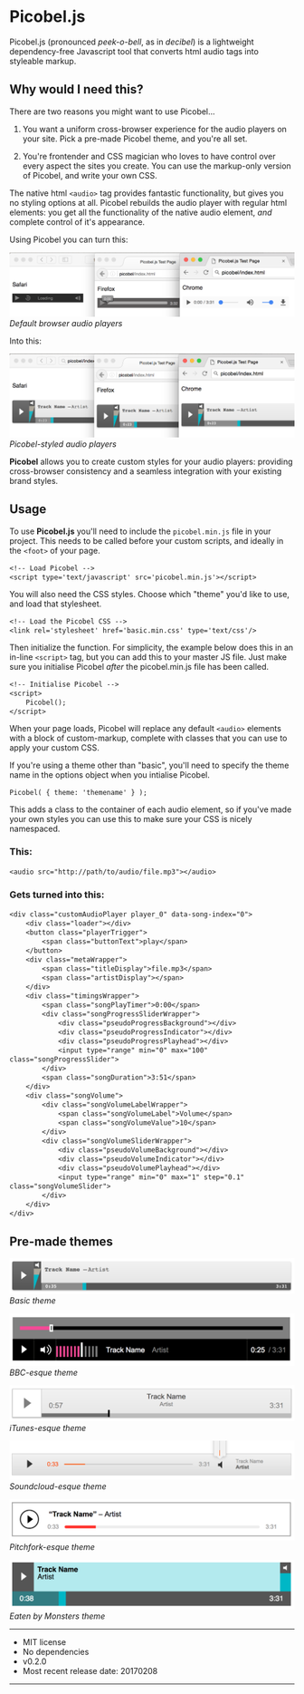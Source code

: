 # Picobel.js

Picobel.js (pronounced *peek-o-bell*, as in *decibel*) is a lightweight dependency-free Javascript tool that converts html audio tags into styleable markup.

## Why would I need this?

There are two reasons you might want to use Picobel...

1. You want a uniform cross-browser experience for the audio players on your site. Pick a pre-made Picobel theme, and you're all set.

2. You're frontender and CSS magician who loves to have control over every aspect the sites you create. You can use the markup-only version of Picobel, and write your own CSS.

The native html `<audio>` tag provides fantastic functionality, but gives you no styling options at all. Picobel rebuilds the audio player with regular html elements: you get all the functionality of the native audio element, *and* complete control of it's appearance.

Using Picobel you can turn this:

![Native audio player](images/native_players.png)
*Default browser audio players*

Into this:

![Picobel-styled audio player](images/picobel_players.png)
*Picobel-styled audio players*

**Picobel** allows you to create custom styles for your audio players: providing cross-browser consistency and a seamless integration with your existing brand styles.

## Usage

To use **Picobel.js** you'll need to include the `picobel.min.js` file in your project. This needs to be called before your custom scripts, and ideally in the `<foot>` of your page.

    <!-- Load Picobel -->
    <script type='text/javascript' src='picobel.min.js'></script>

You will also need the CSS styles. Choose which "theme" you'd like to use, and load that stylesheet.

    <!-- Load the Picobel CSS -->
    <link rel='stylesheet' href='basic.min.css' type='text/css'/>

Then initialize the function. For simplicity, the example below does this in an in-line `<script>` tag, but you can add this to your master JS file. Just make sure you initialise Picobel *after* the picobel.min.js file has been called.

    <!-- Initialise Picobel -->
    <script>
        Picobel();
    </script>

When your page loads, Picobel will replace any default `<audio>` elements with a block of custom-markup, complete with classes that you can use to apply your custom CSS.

If you're using a theme other than "basic", you'll need to specify the theme name in the options object when you intialise Picobel.

    Picobel( { theme: 'themename' } );

This adds a class to the container of each audio element, so if you've made your own styles you can use this to make sure your CSS is nicely namespaced.

### This:

    <audio src="http://path/to/audio/file.mp3"></audio>

### Gets turned into this:

    <div class="customAudioPlayer player_0" data-song-index="0">
        <div class="loader"></div>
        <button class="playerTrigger">
            <span class="buttonText">play</span>
        </button>
        <div class="metaWrapper">
            <span class="titleDisplay">file.mp3</span>
            <span class="artistDisplay"></span>
        </div>
        <div class="timingsWrapper">
            <span class="songPlayTimer">0:00</span>
            <div class="songProgressSliderWrapper">
                <div class="pseudoProgressBackground"></div>
                <div class="pseudoProgressIndicator"></div>
                <div class="pseudoProgressPlayhead"></div>
                <input type="range" min="0" max="100" class="songProgressSlider">
            </div>
            <span class="songDuration">3:51</span>
        </div>
        <div class="songVolume">
            <div class="songVolumeLabelWrapper">
                <span class="songVolumeLabel">Volume</span>
                <span class="songVolumeValue">10</span>
            </div>
            <div class="songVolumeSliderWrapper">
                <div class="pseudoVolumeBackground"></div>
                <div class="pseudoVolumeIndicator"></div>
                <div class="pseudoVolumePlayhead"></div>
                <input type="range" min="0" max="1" step="0.1" class="songVolumeSlider">
            </div>
        </div>
    </div>

## Pre-made themes

![Basic theme](images/theme_basic.png)
*Basic theme*

![BBC theme](images/theme_bbc.png)
*BBC-esque theme*

![iTunes theme](images/theme_itunes.png)
*iTunes-esque theme*

![Soundcloud theme](images/theme_soundcloud.png)
*Soundcloud-esque theme*

![Pitchfork theme](images/theme_pitchfork.png)
*Pitchfork-esque theme*

![Eaten by Monsters theme](images/theme_ebm.png)
*Eaten by Monsters theme*

---

* MIT license
* No dependencies
* v0.2.0
* Most recent release date: 20170208

---






